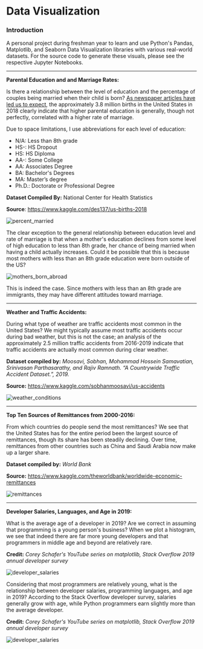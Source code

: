 # Data Visualization 

### Introduction 

A personal project during freshman year to learn and use Python's Pandas, Matplotlib, and Seaborn Data Visualization libraries with various real-world datasets. For the source code to generate these visuals, please see the respective Jupyter Notebooks. 

___ 

**Parental Education and and Marriage Rates:**

Is there a relationship between the level of education and the percentage of couples being married when their child is born? 
[As newspaper articles have led us to expect](https://www.theatlantic.com/family/archive/2019/01/education-divide-marriage/579688/), 
the approximately 3.8 million births in the United States in 2018 clearly indicate that higher parental education is generally, though not perfectly, correlated with a higher rate of marriage. 

Due to space limitations, I use abbreviations for each level of education:

+ N/A: Less than 8th grade
+ HS-: HS Dropout
+ HS: HS Diploma  
+ AA-: Some College
+ AA: Associates Degree
+ BA: Bachelor's Degrees
+ MA: Master’s degree
+ Ph.D.: Doctorate or Professional Degree

**Dataset Compiled By:** National Center for Health Statistics

**Source**: https://www.kaggle.com/des137/us-births-2018

![percent_married](https://user-images.githubusercontent.com/58995473/72205845-c5ae8680-3487-11ea-98bb-d49710ad9bf3.png)

The clear exception to the general relationship between education level and rate of marriage is that when a mother's education declines from some level of high education to less than 8th grade, her chance of being married when having a child actually increases. Could it be possible that this is because most mothers with less than an 8th grade education were born outside of the US? 

![mothers_born_abroad](https://user-images.githubusercontent.com/58995473/72669092-d61caf00-39fb-11ea-8cc2-5a99d5d18fdd.png)

This is indeed the case. Since mothers with less than an 8th grade are immigrants, they may have different attitudes toward marriage. 

___

**Weather and Traffic Accidents:**

During what type of weather are traffic accidents most common in the United States? We might typically assume most traffic accidents occur during bad weather, but this is not the case; an analysis of the approximately 2.5 million traffic accidents from 2016-2019 indicate that traffic accidents are actually most common during clear weather. 

**Dataset compiled by:** _Moosavi, Sobhan, Mohammad Hossein Samavatian, Srinivasan Parthasarathy, and Rajiv Ramnath. “A Countrywide Traffic Accident Dataset.”, 2019._

**Source:** https://www.kaggle.com/sobhanmoosavi/us-accidents

![weather_conditions](https://user-images.githubusercontent.com/58995473/72167510-87ec2800-33cb-11ea-81bb-52d64bf5f678.png)

___

**Top Ten Sources of Remittances from 2000-2016:**

From which countries do people send the most remittances? We see that the United States has for the entire period been the largest source of remittances, though its share has been steadily declining. Over time, remittances from other countries such as China and Saudi Arabia now make up a larger share. 

**Dataset compiled by:** _World Bank_ 

**Source:** https://www.kaggle.com/theworldbank/worldwide-economic-remittances

![remittances](https://user-images.githubusercontent.com/58995473/72208033-8fc8cc80-349e-11ea-82bc-c0d8f76de928.png)

___

**Developer Salaries, Languages, and Age in 2019:** 

What is the average age of a developer in 2019? Are we correct in assuming that programming is a young person's business? When we plot a histogram, we see that indeed there are far more young developers and that programmers in middle age and beyond are relatively rare. 

**Credit:** _Corey Schafer's YouTube series on matplotlib, Stack Overflow 2019 annual developer survey_

![developer_salaries](https://user-images.githubusercontent.com/58995473/71764091-84e0cb80-2ee3-11ea-9b55-86009127d5f8.png)

Considering that most programmers are relatively young, what is the relationship between developer salaries, programming languages, and age in 2019? According to the Stack Overflow developer survey, salaries generally grow with age, while Python programmers earn slightly more than the average developer. 

**Credit:** _Corey Schafer's YouTube series on matplotlib, Stack Overflow 2019 annual developer survey_

![developer_salaries](https://user-images.githubusercontent.com/58995473/71763714-519c3d80-2edf-11ea-9e1a-a0afadfe1fa9.png)
